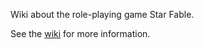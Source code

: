Wiki about the role-playing game Star Fable.

See the [wiki](https://github.com/olleharstedt/starfable/wiki) for more information.
